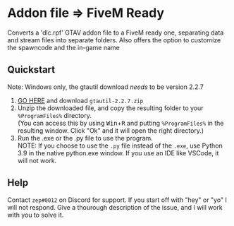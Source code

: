 # Addon file => FiveM Ready
Converts a 'dlc.rpf' GTAV addon file to a FiveM ready one, separating data and stream files into separate folders. Also offers the option to customize the spawncode and the in-game name


## Quickstart
Note: Windows only, the gtautil download *needs* to be version 2.2.7
1. [GO HERE](https://github.com/indilo53/gtautil/releases/tag/2.2.7) and download `gtautil-2.2.7.zip`
2. Unzip the downloaded file, and copy the resulting folder to your `%ProgramFiles%` directory.<br>(You can access this by using <kbd>Win</kbd>+<kbd>R</kbd> and putting `%ProgramFiles%` in the resulting window. Click "Ok" and it will open the right directory.)
3. Run the .exe or the .py file to use the program.<br>NOTE: If you choose to use the `.py` file instead of the `.exe`, use Python 3.9 in the native python.exe window. If you use an IDE like VSCode, it will not work.

## Help
Contact `zep#0012` on Discord for support. If you start off with "hey" or "yo" I will not respond. Give a thourough description of the issue, and I will work with you to solve it.
